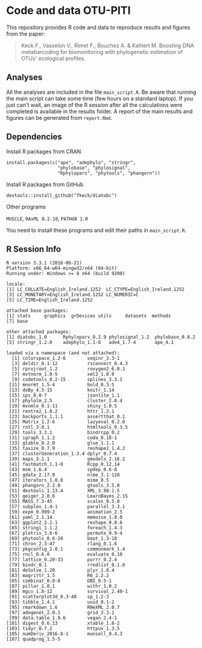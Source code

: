 
# Code and data OTU-PITI

This repository provides R code and data to reproduce results and figures from the paper:

> Keck F., Vasselon V., Rimet F., Bouchez A. & Kahlert M. Boosting DNA metabarcoding for biomonitoring with phylogenetic estimation of OTUs' ecological profiles.

## Analyses

All the analyses are included in the file `main_script.R`. Be aware that running the main script can take some time (few hours on a standard laptop).
If you just can't wait, an image of the R session after all the calculations were completed is available in the results folder.
A report of the main results and figures can be generated from `report.Rmd`.

## Dependencies

Install R packages from CRAN

    install.packages(c("ape", "adephylo", "stringr",
                       "phylobase", "phylosignal",
                       "Rphylopars", "phytools", "phangorn"))


Install R packages from GitHub

    devtools::install_github("fkeck/diatobc")

Other programs

`MUSCLE`, `RAxML 8.2.10`, `PATHd8 1.0`

You need to install these programs and edit their paths in `main_script.R`.

## R Session Info

    R version 3.3.1 (2016-06-21)
    Platform: x86_64-w64-mingw32/x64 (64-bit)
    Running under: Windows >= 8 x64 (build 9200)
    
    locale:
    [1] LC_COLLATE=English_Ireland.1252  LC_CTYPE=English_Ireland.1252   
    [3] LC_MONETARY=English_Ireland.1252 LC_NUMERIC=C                    
    [5] LC_TIME=English_Ireland.1252    
    
    attached base packages:
    [1] stats     graphics  grDevices utils     datasets  methods  
    [7] base     
    
    other attached packages:
    [1] diatobc_1.0      Rphylopars_0.2.9 phylosignal_1.2  phylobase_0.8.2 
    [5] stringr_1.2.0    adephylo_1.1-6   ade4_1.7-4       ape_4.1         
    
    loaded via a namespace (and not attached):
      [1] colorspace_1.2-6        seqinr_3.3-1           
      [3] deldir_0.1-12           rsconnect_0.4.3        
      [5] rprojroot_1.2           roxygen2_6.0.1         
      [7] mvtnorm_1.0-5           xml2_1.0.0             
      [9] codetools_0.2-15        splines_3.3.1          
     [11] mnormt_1.5-4            bold_0.3.5             
     [13] doBy_4.5-15             knitr_1.14             
     [15] ips_0.0-7               jsonlite_1.1           
     [17] phylolm_2.5             cluster_2.0.4          
     [19] mvnmle_0.1-11           shiny_1.0.5            
     [21] rentrez_1.0.2           httr_1.2.1             
     [23] backports_1.1.1         assertthat_0.1         
     [25] Matrix_1.2-6            lazyeval_0.2.0         
     [27] rotl_3.0.1              htmltools_0.3.5        
     [29] tools_3.3.1             bindrcpp_0.2           
     [31] igraph_1.1.2            coda_0.18-1            
     [33] gtable_0.2.0            glue_1.1.1             
     [35] taxize_0.7.9            reshape2_1.4.2         
     [37] clusterGeneration_1.3.4 dplyr_0.7.4            
     [39] maps_3.1.1              gmodels_2.16.2         
     [41] fastmatch_1.1-0         Rcpp_0.12.14           
     [43] msm_1.6.4               spdep_0.6-8            
     [45] gdata_2.17.0            nlme_3.1-128           
     [47] iterators_1.0.8         mime_0.5               
     [49] phangorn_2.2.0          gtools_3.5.0           
     [51] devtools_1.13.4         XML_3.98-1.5           
     [53] geiger_2.0.6            LearnBayes_2.15        
     [55] MASS_7.3-45             scales_0.5.0           
     [57] subplex_1.4-1           parallel_3.3.1         
     [59] expm_0.999-2            animation_2.5          
     [61] yaml_2.1.14             memoise_1.0.0          
     [63] ggplot2_2.2.1           reshape_0.8.6          
     [65] stringi_1.1.2           foreach_1.4.3          
     [67] plotrix_3.6-6           permute_0.9-4          
     [69] phytools_0.6-20         boot_1.3-18            
     [71] chron_2.3-47            rlang_0.1.6            
     [73] pkgconfig_2.0.1         commonmark_1.4         
     [75] rncl_0.6.0              evaluate_0.10          
     [77] lattice_0.20-33         purrr_0.2.4            
     [79] bindr_0.1               rredlist_0.1.0         
     [81] deSolve_1.20            plyr_1.8.4             
     [83] magrittr_1.5            R6_2.2.2               
     [85] combinat_0.0-8          DBI_0.5-1              
     [87] pillar_1.0.1            withr_1.0.2            
     [89] mgcv_1.8-12             survival_2.40-1        
     [91] scatterplot3d_0.3-40    sp_1.2-3               
     [93] tibble_1.4.1            uuid_0.1-2             
     [95] rmarkdown_1.6           RNeXML_2.0.7           
     [97] adegenet_2.0.1          grid_3.3.1             
     [99] data.table_1.9.6        vegan_2.4-1            
    [101] digest_0.6.13           xtable_1.8-2           
    [103] tidyr_0.7.2             httpuv_1.3.5           
    [105] numDeriv_2016.8-1       munsell_0.4.3          
    [107] quadprog_1.5-5